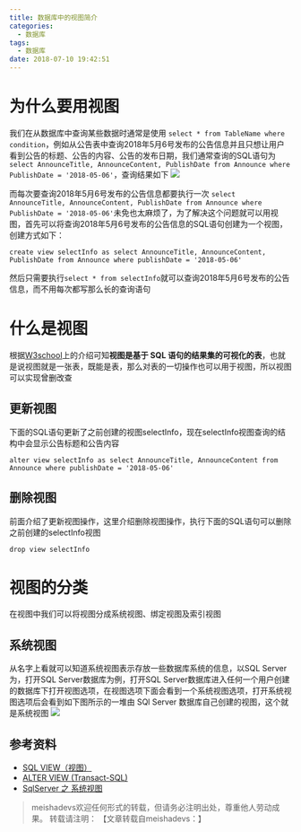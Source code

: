 ```yaml
---
title: 数据库中的视图简介
categories:
  - 数据库
tags:
  - 数据库
date: 2018-07-10 19:42:51
---
```

# 为什么要用视图
我们在从数据库中查询某些数据时通常是使用 `select * from TableName where condition`，例如从公告表中查询2018年5月6号发布的公告信息并且只想让用户看到公告的标题、公告的内容、公告的发布日期，我们通常查询的SQL语句为`select AnnounceTitle, AnnounceContent, PublishDate from Announce where PublishDate = '2018-05-06'`，查询结果如下
![](http://oq3pg8pg4.bkt.clouddn.com/20180711.png)

而每次要查询2018年5月6号发布的公告信息都要执行一次 `select AnnounceTitle, AnnounceContent, PublishDate from Announce where PublishDate = '2018-05-06'`未免也太麻烦了，为了解决这个问题就可以用视图，首先可以将查询2018年5月6号发布的公告信息的SQL语句创建为一个视图，创建方式如下：

	create view selectInfo as select AnnounceTitle, AnnounceContent, PublishDate from Announce where publishDate = '2018-05-06'
	
然后只需要执行`select * from selectInfo`就可以查询2018年5月6号发布的公告信息，而不用每次都写那么长的查询语句

# 什么是视图
根据[W3school](http://www.w3school.com.cn/sql/sql_view.asp)上的介绍可知**视图是基于 SQL 语句的结果集的可视化的表**，也就是说视图就是一张表，既能是表，那么对表的一切操作也可以用于视图，所以视图可以实现曾删改查

## 更新视图
下面的SQL语句更新了之前创建的视图selectInfo，现在selectInfo视图查询的结构中会显示公告标题和公告内容

	alter view selectInfo as select AnnounceTitle, AnnounceContent from Announce where publishDate = '2018-05-06'

##  删除视图
前面介绍了更新视图操作，这里介绍删除视图操作，执行下面的SQL语句可以删除之前创建的selectInfo视图

	drop view selectInfo

# 视图的分类
在视图中我们可以将视图分成系统视图、绑定视图及索引视图

## 系统视图
从名字上看就可以知道系统视图表示存放一些数据库系统的信息，以SQL Server为，打开SQL Server数据库为例，打开SQL Server数据库进入任何一个用户创建的数据库下打开视图选项，在视图选项下面会看到一个系统视图选项，打开系统视图选项后会看到如下图所示的一堆由 SQl Server 数据库自己创建的视图，这个就是系统视图
![](http://oq3pg8pg4.bkt.clouddn.com/20180711102.png)

## 参考资料
- [SQL VIEW（视图）](http://www.w3school.com.cn/sql/sql_view.asp)
- [ALTER VIEW (Transact-SQL)](https://docs.microsoft.com/zh-cn/sql/t-sql/statements/alter-view-transact-sql?view=sql-server-2017)
- [SqlServer 之 系统视图](https://www.cnblogs.com/xinaixia/p/4218743.html)

> meishadevs欢迎任何形式的转载，但请务必注明出处，尊重他人劳动成果。
转载请注明： 【文章转载自meishadevs：[]()】
